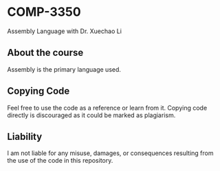 # COMP-3350
Assembly Language with Dr. Xuechao Li

## About the course
Assembly is the primary language used.
## Copying Code
Feel free to use the code as a reference or learn from it. Copying code directly is discouraged as it could be marked as plagiarism.

## Liability
I am not liable for any misuse, damages, or consequences resulting from the use of the code in this repository.

